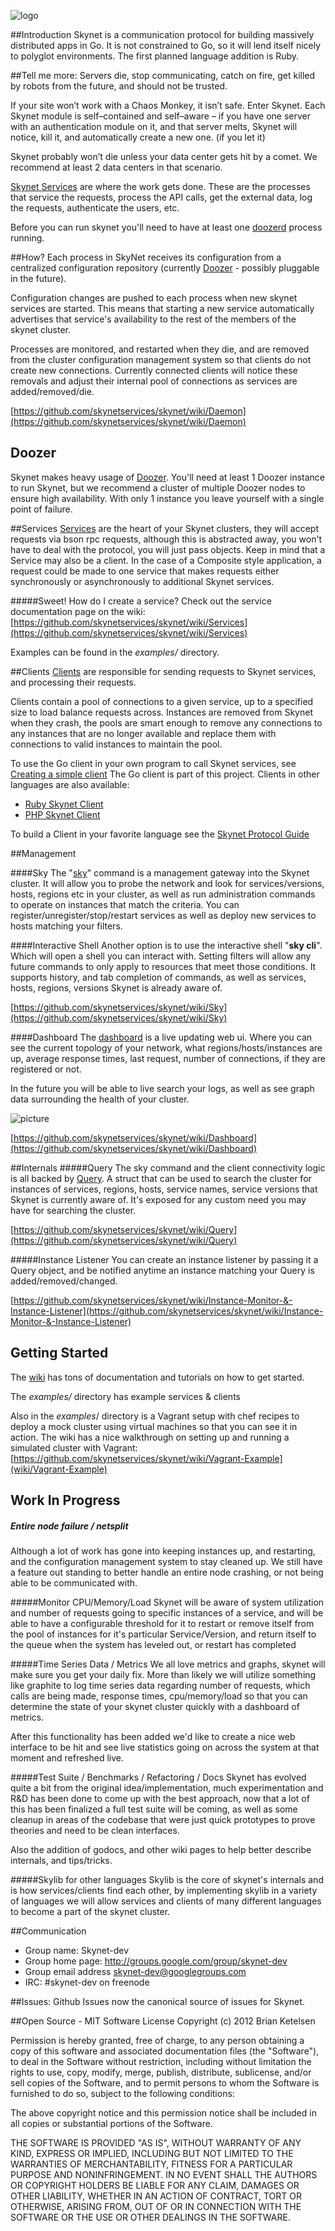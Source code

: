 ![logo](/skynetservices/skynet/raw/master/documentation/SkyNetLogo.png)

##Introduction
Skynet is a communication protocol for building massively distributed apps in Go.
It is not constrained to Go, so it will lend itself nicely to polyglot environments.
The first planned language addition is Ruby.

##Tell me more:
Servers die, stop communicating, catch on fire, get killed by robots from the future, and should not be trusted.

If your site won’t work with a Chaos Monkey, it isn’t safe.
Enter Skynet. Each Skynet module is self–contained and self–aware – if you have one server with an authentication module on it, and that server melts, Skynet will notice, kill it, and automatically create a new one. (if you let it)

Skynet probably won’t die unless your data center gets hit by a comet.  We recommend at least 2 data centers in that scenario.

[Skynet Services](skynet/wiki/Services) are where the work gets done.  These are the processes that service the requests, process the API calls, get the external data, log the requests, authenticate the users, etc.


Before you can run skynet you'll need to have at least one [doozerd](skynet/wiki/Setting-up-a-Doozer-cluster) process running.

##How?
Each process in SkyNet receives its configuration from a centralized configuration repository (currently [Doozer](skynet/wiki/Setting-up-a-Doozer-cluster) - possibly pluggable in the future).

Configuration changes are pushed to each process when new skynet services are started.
This means that starting a new service automatically advertises that service's availability to the rest of the members of the skynet cluster.

Processes are monitored, and restarted when they die, and are removed from the cluster configuration management system so that clients do not create new connections. Currently connected clients will notice these removals and adjust their internal pool of connections as services are added/removed/die.

[https://github.com/skynetservices/skynet/wiki/Daemon](https://github.com/skynetservices/skynet/wiki/Daemon)

## Doozer
Skynet makes heavy usage of [Doozer](skynet/wiki/Setting-up-a-Doozer-cluster). You'll need at least 1 Doozer instance to run Skynet, but we recommend a cluster of multiple Doozer nodes to ensure high availability. With only 1 instance you leave yourself with a single point of failure.

##Services
[Services](skynet/wiki/Services) are the heart of your Skynet clusters, they will accept requests via bson rpc requests, although this is abstracted away, you won't have to deal with the protocol, you will just pass objects. Keep in mind that a Service may also be a client. In the case of a Composite style application, a request could be made to one service that makes requests either synchronously or asynchronously to additional Skynet services.

#####Sweet! How do I create a service?
Check out the service documentation page on the wiki: [https://github.com/skynetservices/skynet/wiki/Services](https://github.com/skynetservices/skynet/wiki/Services)

Examples can be found in the *examples/* directory.

##Clients
[Clients](skynet/wiki/Clients) are responsible for sending requests to Skynet services, and processing their requests.

Clients contain a pool of connections to a given service, up to a specified size to load balance requests across. Instances are removed from Skynet when they crash, the pools are smart enough to remove any connections to any instances that are no longer available and replace them with connections to valid instances to maintain the pool.

To use the Go client in your own program to call Skynet services, see [Creating a simple client](https://github.com/skynetservices/skynet/wiki/Client-Tutorial)
The Go client is part of this project. Clients in other languages are also available:
* [Ruby Skynet Client](http://github.com/ClarityServices/ruby_skynet)
* [PHP Skynet Client](http://github.com/mikespook/php_skynet)

To build a Client in your favorite language see the [Skynet Protocol Guide](https://github.com/skynetservices/skynet/blob/master/protocol.md)

##Management

####Sky
The "[sky](skynet/wiki/Sky)" command is a management gateway into the Skynet cluster. It will allow you to probe the network and look for services/versions, hosts, regions etc in your cluster, as well as run administration commands to operate on instances that match the criteria. You can register/unregister/stop/restart services as well as deploy new services to hosts matching your filters.

####Interactive Shell
Another option is to use the interactive shell "<b>sky cli</b>". Which will open a shell you can interact with. Setting filters will allow any future commands to only apply to resources that meet those conditions. It supports history, and tab completion of commands, as well as services, hosts, regions, versions Skynet is already aware of.

[https://github.com/skynetservices/skynet/wiki/Sky](https://github.com/skynetservices/skynet/wiki/Sky)

####Dashboard
The [dashboard](skynet/wiki/Dashboard) is a live updating web ui. Where you can see the current topology of your network, what regions/hosts/instances are up, average response times, last request, number of connections, if they are registered or not.

In the future you will be able to live search your logs, as well as see graph data surrounding the health of your cluster.

![picture](/skynetservices/skynet/raw/master/documentation/dashboard.png)

[https://github.com/skynetservices/skynet/wiki/Dashboard](https://github.com/skynetservices/skynet/wiki/Dashboard)

##Internals
#####Query
The sky command and the client connectivity logic is all backed by [Query](skynet/wiki/Query). A struct that can be used to search the cluster for instances of services, regions, hosts, service names, service versions that Skynet is currently aware of. It's exposed for any custom need you may have for searching the cluster.

[https://github.com/skynetservices/skynet/wiki/Query](https://github.com/skynetservices/skynet/wiki/Query)

#####Instance Listener
You can create an instance listener by passing it a Query object, and be notified anytime an instance matching your Query is added/removed/changed.

[https://github.com/skynetservices/skynet/wiki/Instance-Monitor-&-Instance-Listener](https://github.com/skynetservices/skynet/wiki/Instance-Monitor-&-Instance-Listener)

## Getting Started
The [wiki](skynet/wiki) has tons of documentation and tutorials on how to get started.

The *examples/* directory has example services & clients

Also in the *examples*/ directory is a Vagrant setup with chef recipes to deploy a mock cluster using virtual machines so that you can see it in action. The wiki has a nice walkthrough on setting up and running a simulated cluster with Vagrant: [https://github.com/skynetservices/skynet/wiki/Vagrant-Example](wiki/Vagrant-Example)


## Work In Progress
##### Entire node failure / netsplit
Although a lot of work has gone into keeping instances up, and restarting, and the configuration management system to stay cleaned up. We still have a feature out standing to better handle an entire node crashing, or not being able to be communicated with.

#####Monitor CPU/Memory/Load
Skynet will be aware of system utilization and number of requests going to specific instances of a service, and will be able to have a configurable threshold for it to restart or remove itself from the pool of instances for it's particular Service/Version, and return itself to the queue when the system has leveled out, or restart has completed

#####Time Series Data / Metrics
We all love metrics and graphs, skynet will make sure you get your daily fix. More than likely we will utilize something like graphite to log time series data regarding number of requests, which calls are being made, response times, cpu/memory/load so that you can determine the state of your skynet cluster quickly with a dashboard of metrics.

After this functionality has been added we'd like to create a nice web interface to be hit and see live statistics going on across the system at that moment and refreshed live.

#####Test Suite / Benchmarks / Refactoring / Docs
Skynet has evolved quite a bit from the original idea/implementation, much experimentation and R&D has been done to come up with the best approach, now that a lot of this has been finalized a full test suite will be coming, as well as some cleanup in areas of the codebase that were just quick prototypes to prove theories and need to be clean interfaces.

Also the addition of godocs, and other wiki pages to help better describe internals, and tips/tricks.

#####Skylib for other languages
Skylib is the core of skynet's internals and is how services/clients find each other, by implementing skylib in a variety of languages we will allow services and clients of many different languages to become a part of the skynet cluster.

##Communication
* Group name: Skynet-dev
* Group home page: http://groups.google.com/group/skynet-dev
* Group email address skynet-dev@googlegroups.com
* IRC: #skynet-dev on freenode

##Issues:
Github Issues now the canonical source of issues for Skynet.

##Open Source - MIT Software License
Copyright (c) 2012 Brian Ketelsen

Permission is hereby granted, free of charge, to any person obtaining a copy of this software and associated documentation files (the "Software"), to deal in the Software without restriction, including without limitation the rights to use, copy, modify, merge, publish, distribute, sublicense, and/or sell copies of the Software, and to permit persons to whom the Software is furnished to do so, subject to the following conditions:

The above copyright notice and this permission notice shall be included in all copies or substantial portions of the Software.

THE SOFTWARE IS PROVIDED "AS IS", WITHOUT WARRANTY OF ANY KIND, EXPRESS OR IMPLIED, INCLUDING BUT NOT LIMITED TO THE WARRANTIES OF MERCHANTABILITY, FITNESS FOR A PARTICULAR PURPOSE AND NONINFRINGEMENT. IN NO EVENT SHALL THE AUTHORS OR COPYRIGHT HOLDERS BE LIABLE FOR ANY CLAIM, DAMAGES OR OTHER LIABILITY, WHETHER IN AN ACTION OF CONTRACT, TORT OR OTHERWISE, ARISING FROM, OUT OF OR IN CONNECTION WITH THE SOFTWARE OR THE USE OR OTHER DEALINGS IN THE SOFTWARE.
